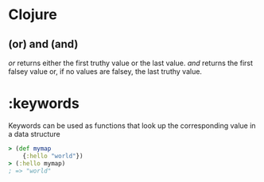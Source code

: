 # Clojure

## (or) and (and)

_or_ returns either the first truthy value or the last value. 
_and_ returns the first falsey value or, if no values are falsey, the last truthy value.

# :keywords

Keywords can be used as functions that look up the corresponding value in a data structure

```clojure
> (def mymap 
    {:hello "world"})
> (:hello mymap)
; => "world"
```

